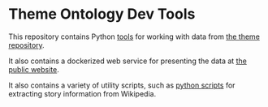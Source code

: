 # Theme Ontology Dev Tools

This repository contains Python 
[tools](https://github.com/theme-ontology/themeontology-dev/tree/main/src/python/totolo)
for working with data from [the theme repository](https://github.com/theme-ontology/theming/).

It also contains a dockerized web service for presenting the data at
[the public website](https://www.themeontology.org/).

It also contains a variety of utility scripts, such as 
[python scripts](https://github.com/theme-ontology/themeontology-dev/tree/main/src/python/py3lib/util/wikiparse)
for extracting story information from Wikipedia.

